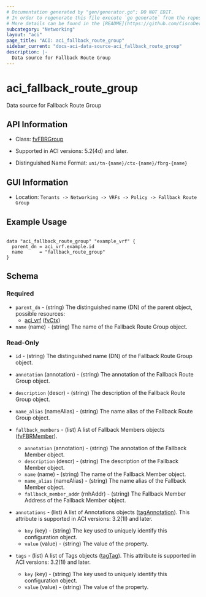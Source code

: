```yaml
---
# Documentation generated by "gen/generator.go"; DO NOT EDIT.
# In order to regenerate this file execute `go generate` from the repository root.
# More details can be found in the [README](https://github.com/CiscoDevNet/terraform-provider-aci/blob/master/README.md).
subcategory: "Networking"
layout: "aci"
page_title: "ACI: aci_fallback_route_group"
sidebar_current: "docs-aci-data-source-aci_fallback_route_group"
description: |-
  Data source for Fallback Route Group
---
```


# aci_fallback_route_group #

Data source for Fallback Route Group

## API Information ##

* Class: [fvFBRGroup](https://pubhub.devnetcloud.com/media/model-doc-latest/docs/app/index.html#/objects/fvFBRGroup/overview)

* Supported in ACI versions: 5.2(4d) and later.

* Distinguished Name Format: `uni/tn-{name}/ctx-{name}/fbrg-{name}`

## GUI Information ##

* Location: `Tenants -> Networking -> VRFs -> Policy -> Fallback Route Group`

## Example Usage ##

```hcl

data "aci_fallback_route_group" "example_vrf" {
  parent_dn = aci_vrf.example.id
  name      = "fallback_route_group"
}

```

## Schema ##

### Required ###

* `parent_dn` - (string) The distinguished name (DN) of the parent object, possible resources:
  - [aci_vrf](https://registry.terraform.io/providers/CiscoDevNet/aci/latest/docs/resources/vrf) ([fvCtx](https://pubhub.devnetcloud.com/media/model-doc-latest/docs/app/index.html#/objects/fvCtx/overview))
* `name` (name) - (string) The name of the Fallback Route Group object.

### Read-Only ###

* `id` - (string) The distinguished name (DN) of the Fallback Route Group object.
* `annotation` (annotation) - (string) The annotation of the Fallback Route Group object.
* `description` (descr) - (string) The description of the Fallback Route Group object.
* `name_alias` (nameAlias) - (string) The name alias of the Fallback Route Group object.

* `fallback_members` - (list) A list of Fallback Members objects ([fvFBRMember](https://pubhub.devnetcloud.com/media/model-doc-latest/docs/app/index.html#/objects/fvFBRMember/overview)).
  * `annotation` (annotation) - (string) The annotation of the Fallback Member object.
  * `description` (descr) - (string) The description of the Fallback Member object.
  * `name` (name) - (string) The name of the Fallback Member object.
  * `name_alias` (nameAlias) - (string) The name alias of the Fallback Member object.
  * `fallback_member_addr` (rnhAddr) - (string) The Fallback Member Address of the Fallback Member object.

* `annotations` - (list) A list of Annotations objects ([tagAnnotation](https://pubhub.devnetcloud.com/media/model-doc-latest/docs/app/index.html#/objects/tagAnnotation/overview)). This attribute is supported in ACI versions: 3.2(1l) and later.
  * `key` (key) - (string) The key used to uniquely identify this configuration object.
  * `value` (value) - (string) The value of the property.

* `tags` - (list) A list of Tags objects ([tagTag](https://pubhub.devnetcloud.com/media/model-doc-latest/docs/app/index.html#/objects/tagTag/overview)). This attribute is supported in ACI versions: 3.2(1l) and later.
  * `key` (key) - (string) The key used to uniquely identify this configuration object.
  * `value` (value) - (string) The value of the property.
